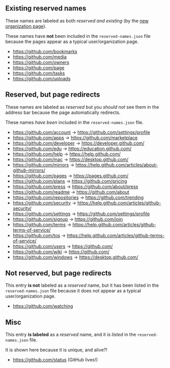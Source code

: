 ## Existing reserved names

These names are labeled as both *reserved and existing* (by the [new organization page](https://github.com/organizations/new)).

These names have **not** been included in the `reserved-names.json` file because the pages appear as a typical user/organization page.

* https://github.com/bookmarks
* https://github.com/media
* https://github.com/owners
* https://github.com/page
* https://github.com/tasks
* https://github.com/uploads

## Reserved, but page redirects

These names are labeled as *reserved* but you *should not* see them in the address bar because the page automatically redirects.

These names *have been* included in the `reserved-names.json` file.

* https://github.com/account &rarr; https://github.com/settings/profile
* https://github.com/apps &rarr; https://github.com/marketplace
* https://github.com/developer &rarr; https://developer.github.com/
* https://github.com/edu &rarr; https://education.github.com/
* https://github.com/help &rarr; https://help.github.com/
* https://github.com/mac &rarr; https://desktop.github.com/
* https://github.com/mirrors &rarr; https://help.github.com/articles/about-github-mirrors/
* https://github.com/pages &rarr; https://pages.github.com/
* https://github.com/plans &rarr; https://github.com/pricing
* https://github.com/press &rarr; https://github.com/about/press
* https://github.com/readme &rarr; https://github.com/about
* https://github.com/repositories &rarr; https://github.com/trending
* https://github.com/security &rarr; https://help.github.com/articles/github-security/
* https://github.com/settings &rarr; https://github.com/settings/profile
* https://github.com/signup &rarr; https://github.com/join
* https://github.com/terms &rarr; https://help.github.com/articles/github-terms-of-service/
* https://github.com/tos &rarr; https://help.github.com/articles/github-terms-of-service/
* https://github.com/users &rarr; https://github.com/
* https://github.com/wiki &rarr; https://github.com/
* https://github.com/windows &rarr; https://desktop.github.com/

## Not reserved, but page redirects

This entry **is not** labeled as a *reserved* name, but it has been listed in the `reserved-names.json` file because it does not appear as a typical user/organization page.

* https://github.com/watching

## Misc

This entry **is labeled** as a *reserved* name, and it *is listed* in the `reserved-names.json` file.

It is shown here because it is unique, and alive?!

* https://github.com/status (GitHub lives!)
